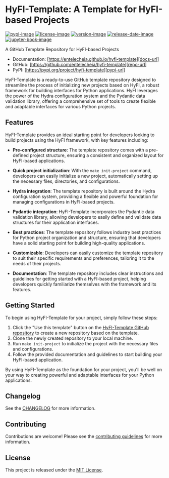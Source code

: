 # HyFI-Template: A Template for HyFI-based Projects

[![pypi-image]][pypi-url]
[![license-image]][license-url]
[![version-image]][release-url]
[![release-date-image]][release-url]
[![jupyter-book-image]][docs-url]

<!-- Links: -->
[pypi-image]: https://badge.fury.io/py/hyfi-template.svg
[license-image]: https://img.shields.io/github/license/entelecheia/hyfi-template
[license-url]: https://github.com/entelecheia/hyfi-template/blob/main/LICENSE
[version-image]: https://img.shields.io/github/v/release/entelecheia/hyfi-template?sort=semver
[release-date-image]: https://img.shields.io/github/release-date/entelecheia/hyfi-template
[release-url]: https://github.com/entelecheia/hyfi-template/releases
[jupyter-book-image]: https://jupyterbook.org/en/stable/_images/badge.svg

[repo-url]: https://github.com/entelecheia/hyfi-template
[pypi-url]: https://pypi.org/project/hyfi-template
[docs-url]: https://entelecheia.github.io/hyfi-template
[changelog]: https://github.com/entelecheia/hyfi-template/blob/main/CHANGELOG.md
[contributing guidelines]: https://github.com/entelecheia/hyfi-template/blob/main/CONTRIBUTING.md
<!-- Links: -->

A GitHub Template Repository for HyFI-based Projects

- Documentation: [https://entelecheia.github.io/hyfi-template][docs-url]
- GitHub: [https://github.com/entelecheia/hyfi-template][repo-url]
- PyPI: [https://pypi.org/project/hyfi-template][pypi-url]


HyFI-Template is a ready-to-use GitHub template repository designed to streamline the process of initializing new projects based on HyFI, a robust framework for building interfaces for Python applications. HyFI leverages the power of the Hydra configuration system and the Pydantic data validation library, offering a comprehensive set of tools to create flexible and adaptable interfaces for various Python projects.

## Features

HyFI-Template provides an ideal starting point for developers looking to build projects using the HyFI framework, with key features including:

- **Pre-configured structure**: The template repository comes with a pre-defined project structure, ensuring a consistent and organized layout for HyFI-based applications.

- **Quick project initialization**: With the `make init-project` command, developers can easily initialize a new project, automatically setting up the necessary files, directories, and configurations.

- **Hydra integration**: The template repository is built around the Hydra configuration system, providing a flexible and powerful foundation for managing configurations in HyFI-based projects.

- **Pydantic integration**: HyFI-Template incorporates the Pydantic data validation library, allowing developers to easily define and validate data structures for their application interfaces.

- **Best practices**: The template repository follows industry best practices for Python project organization and structure, ensuring that developers have a solid starting point for building high-quality applications.

- **Customizable**: Developers can easily customize the template repository to suit their specific requirements and preferences, tailoring it to the needs of their projects.

- **Documentation**: The template repository includes clear instructions and guidelines for getting started with a HyFI-based project, helping developers quickly familiarize themselves with the framework and its features.

## Getting Started

To begin using HyFI-Template for your project, simply follow these steps:

1. Click the "Use this template" button on the [HyFI-Template GitHub repository](https://github.com/hyfi/hyfi-template) to create a new repository based on the template.
2. Clone the newly created repository to your local machine.
3. Run `make init-project` to initialize the project with the necessary files and configurations.
4. Follow the provided documentation and guidelines to start building your HyFI-based application.

By using HyFI-Template as the foundation for your project, you'll be well on your way to creating powerful and adaptable interfaces for your Python applications.
## Changelog

See the [CHANGELOG] for more information.

## Contributing

Contributions are welcome! Please see the [contributing guidelines] for more information.

## License

This project is released under the [MIT License][license-url].
